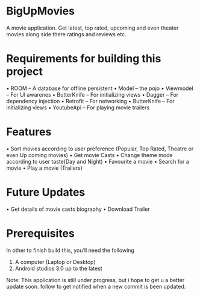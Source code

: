 # BigUpMovies
A movie application. Get latest, top rated, upcoming and even theater movies along side there ratings and reviews etc.

# Requirements for building this project
•	ROOM – A database for offline persistent
•	Model – the pojo
•	Viewmodel – For UI awarenes
•	ButterKnife – For initializing views
•	Dagger – For dependency injection
•	Retrofit – For networking
•	ButterKnife – For initializing views
•	YoutubeApi – For playing movie trailers

# Features
• Sort movies according to user preference (Popular, Top Rated, Theatre or even Up coming movies)
• Get movie Casts
• Change theme mode according to user taste(Day and Night)
• Favourite a movie
• Search for a movie
• Play a movie (Trailers)

# Future Updates
• Get details of movie casts biography
• Download Trailer

# Prerequisites
In other to finish build this, you’ll need the following 
1.	A computer (Laptop or Desktop) 
2.	Android studios 3.0 up to the latest


Note: This application is still under progress, but i hope to get u a better update soon.
follow to get notified when a new commit is been updated.
